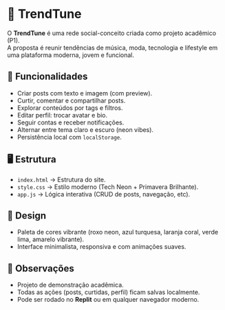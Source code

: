 # 🎵 TrendTune

O **TrendTune** é uma rede social-conceito criada como projeto acadêmico (P1).  
A proposta é reunir tendências de música, moda, tecnologia e lifestyle em uma plataforma moderna, jovem e funcional.

## 🚀 Funcionalidades
- Criar posts com texto e imagem (com preview).
- Curtir, comentar e compartilhar posts.
- Explorar conteúdos por tags e filtros.
- Editar perfil: trocar avatar e bio.
- Seguir contas e receber notificações.
- Alternar entre tema claro e escuro (neon vibes).
- Persistência local com `localStorage`.

## 🖥️ Estrutura
- `index.html` → Estrutura do site.  
- `style.css` → Estilo moderno (Tech Neon + Primavera Brilhante).  
- `app.js` → Lógica interativa (CRUD de posts, navegação, etc).

## 🎨 Design
- Paleta de cores vibrante (roxo neon, azul turquesa, laranja coral, verde lima, amarelo vibrante).
- Interface minimalista, responsiva e com animações suaves.

## 📌 Observações
- Projeto de demonstração acadêmica.  
- Todas as ações (posts, curtidas, perfil) ficam salvas localmente.  
- Pode ser rodado no **Replit** ou em qualquer navegador moderno.
